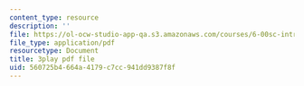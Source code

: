 ```yaml
---
content_type: resource
description: ''
file: https://ol-ocw-studio-app-qa.s3.amazonaws.com/courses/6-00sc-introduction-to-computer-science-and-programming-spring-2011/560725b4664a4179c7cc941dd9387f8f_TIQTYgmavC4.pdf
file_type: application/pdf
resourcetype: Document
title: 3play pdf file
uid: 560725b4-664a-4179-c7cc-941dd9387f8f
---
```

